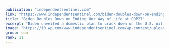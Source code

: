 ```yaml
---
publication: "independentsentinel.com"
link: "https://www.independentsentinel.com/biden-doubles-down-on-ending-our-way-of-life-at-cop27/"
title: "Biden Doubles Down on Ending Our Way of Life at COP27"
excerpt: "Biden unveiled a domestic plan to crack down on the U.S. oil and gas industry’s emissions of methane...Drillers begged him not to..."
image: "https://i0.wp.com/www.independentsentinel.com/wp-content/uploads/2022/09/iStock-1358601331.jpg?fit=600%2C383&ssl=1"
group: con
rank: 11
---
```

